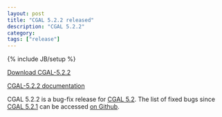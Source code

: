 ```yaml
---
layout: post
title: "CGAL 5.2.2 released"
description: "CGAL 5.2.2"
category:
tags: ["release"]
---
```

{% include JB/setup %}

<i class="glyphicon glyphicon-download"></i>
<a href="https://github.com/CGAL/cgal/releases/tag/v5.2.2">Download CGAL-5.2.2</a>

<i class="glyphicon glyphicon-book"></i>
<a href="https://doc.cgal.org/5.2.2/Manual/index.html">CGAL-5.2.2 documentation</a>

<p>CGAL 5.2.2 is a bug-fix release for <a href="../../../../2020/12/22/cgal52">CGAL 5.2</a>.
The list of fixed bugs since <a href="../../../../2021/03/17/cgal521">CGAL 5.2.1</a>
can be accessed <a href="https://github.com/CGAL/cgal/issues?q=label%3AMerged_in_5.2.2+-label%3AMerged_in_5.2.1">on Github</a>.</p>
